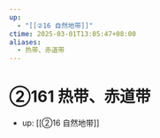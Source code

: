 ```yaml
---
up:
  - "[[②16 自然地带]]"
ctime: 2025-03-01T13:05:47+08:00
aliases:
  - 热带、赤道带
---
```


# ②161 热带、赤道带

- up: [[②16 自然地带]]
